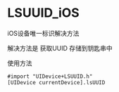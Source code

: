 # LSUUID_iOS
iOS设备唯一标识解决方法

解决方法是 获取UUID 存储到钥匙串中

使用方法
```
#import "UIDevice+LSUUID.h"
[UIDevice currentDevice].lsUUID
```

